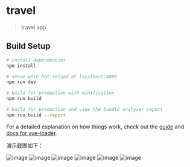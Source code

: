 # travel

> travel app

## Build Setup

``` bash
# install dependencies
npm install

# serve with hot reload at localhost:8080
npm run dev

# build for production with minification
npm run build

# build for production and view the bundle analyzer report
npm run build --report
```

For a detailed explanation on how things work, check out the [guide](http://vuejs-templates.github.io/webpack/) and [docs for vue-loader](http://vuejs.github.io/vue-loader).

演示截图如下：

![image](https://github.com/snowyG0924/Travel-vue/blob/master/demoPictures/01.jpg)
![image](https://github.com/snowyG0924/Travel-vue/blob/master/demoPictures/02.jpg)
![image](https://github.com/snowyG0924/Travel-vue/blob/master/demoPictures/03.jpg)
![image](https://github.com/snowyG0924/Travel-vue/blob/master/demoPictures/04.jpg)
![image](https://github.com/snowyG0924/Travel-vue/blob/master/demoPictures/05.jpg)
![image](https://github.com/snowyG0924/Travel-vue/blob/master/demoPictures/06.jpg)
